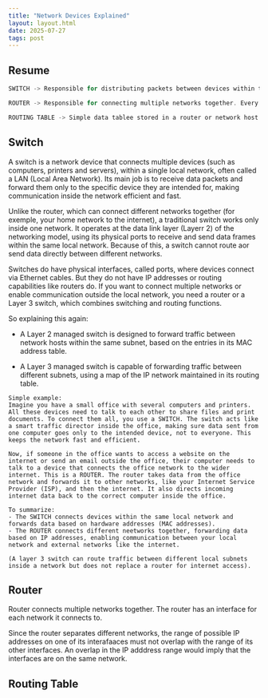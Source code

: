 ```yaml
---
title: "Network Devices Explained"
layout: layout.html
date: 2025-07-27
tags: post
---
```


## Resume
```c
SWITCH -> Responsible for distributing packets between devices within the same network - usually, a local one (called LAN).

ROUTER -> Responsible for connecting multiple networks together. Every router has an interface for every network it connects it to.

ROUTING TABLE -> Simple data tablee stored in a router or network host that lists all the routes to a particular network destsination.
```

## Switch
A switch is a network device that connects multiple devices (such as computers, printers and servers), within a single local network, often called a LAN (Local Area Network). Its main job is to receive data packets and forward them only to the specific device they are intended for, making communication inside the network efficient and fast.

Unlike the router, which can connect different networks together (for exemple, your home network to the internet), a traditional switch works only inside one network. It operates at the data link layer (Layerr 2) of the networking model, using its physical ports to receive and send data frames within the same local network. Because of this, a switch cannot route aor send data directly between different networks.

Switches do have physical interfaces, called ports, where devices connect via Ethernet cables. But they do not have IP addresses or routing capabilities like routers do. If you want to connect multiple networks or enable communication outside the local network, you need a router or a Layer 3 switch, which combines switching and routing functions.

So explaining this again:

- A Layer 2 managed switch is designed to forward traffic between network hosts within the same subnet, based on the entries in its MAC address table. 

- A Layer 3 managed switch is capable of forwarding traffic between different subnets, using a map of the IP network maintained in its routing table.

```
Simple example:
Imagine you have a small office with several computers and printers. All these devices need to talk to each other to share files and print documents. To connect them all, you use a SWITCH. The switch acts like a smart traffic director inside the office, making sure data sent from one computer goes only to the intended device, not to everyone. This keeps the network fast and efficient.

Now, if someone in the office wants to access a website on the internet or send an email outside the office, their computer needs to talk to a device that connects the office network to the wider internet. This is a ROUTER. The router takes data from the office network and forwards it to other networks, like your Internet Service Provider (ISP), and then the internet. It also directs incoming internet data back to the correct computer inside the office.

To summarize:
- The SWITCH connects devices within the same local network and forwards data based on hardware addresses (MAC addresses).
- The ROUTER connects different neetworks together, forwarding data based on IP addresses, enabling communication between your local network and external networks like the internet.
 
(A layer 3 switch can route traffic between different local subnets inside a network but does not replace a router for internet access).
```
## Router
Router connects multiple networks together. The router has an interface for each network it connects to.

Since the router separates different networks, the range of possible IP addresses on one of its interafaaces must not overlap with the range of its other interfaces. An overlap in the IP adddress range would imply that the interfaces are on the same network.

## Routing Table
